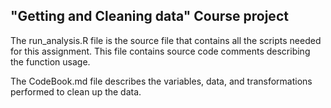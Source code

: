 ## "Getting and Cleaning data" Course project 

The run_analysis.R file is the source file that contains all the scripts needed for this assignment. This file contains  source code comments describing the function usage.

The CodeBook.md file describes the variables, data, and transformations performed to clean up the data.
